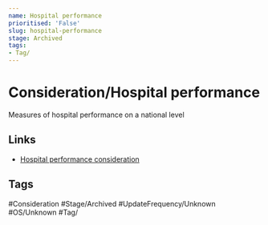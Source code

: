 ```yaml
---
name: Hospital performance
prioritised: 'False'
slug: hospital-performance
stage: Archived
tags:
- Tag/
---
```


# Consideration/Hospital performance

Measures of hospital performance on a national level

## Links

* [Hospital performance consideration](https://design.planning.data.gov.uk/planning-consideration/hospital-performance)

## Tags

#Consideration #Stage/Archived #UpdateFrequency/Unknown #OS/Unknown #Tag/